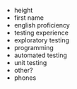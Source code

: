 * height
* first name
* english proficiency 
* testing experience
* exploratory testing
* programming
* automated testing
* unit testing
* other?
* phones
